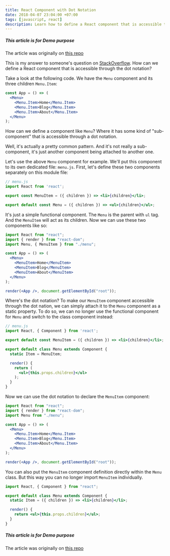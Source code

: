 ```yaml
---
title: React Component with Dot Notation
date: 2018-04-07 23:04:00 +07:00
tags: [javascript, react]
description: Learn how to define a React component that is accessible through the dot notation. A common component pattern to show a parent-child relation.
---
```


##### This article is for Demo purpose

The article was originally on [this repo](https://github.com/risan/risanb.com/blob/master/content/posts/react-component-with-dot-notation/index.md)

This is my answer to someone's question on [StackOverflow](https://stackoverflow.com/questions/49256472/react-how-to-extend-a-component-that-has-child-components-and-keep-them/49258038#answer-49258038). How can we define a React component that is accessible through the dot notation?

Take a look at the following code. We have the `Menu` component and its three children `Menu.Item`:

```jsx
const App = () => (
  <Menu>
    <Menu.Item>Home</Menu.Item>
    <Menu.Item>Blog</Menu.Item>
    <Menu.Item>About</Menu.Item>
  </Menu>
);
```

How can we define a component like `Menu`? Where it has some kind of "sub-component" that is accessible through a dot notation.

Well, it's actually a pretty common pattern. And it's not really a sub-component, it's just another component being attached to another one.

Let's use the above `Menu` component for example. We'll put this component to its own dedicated file: `menu.js`. First, let's define these two components separately on this module file:

```jsx
// menu.js
import React from 'react';

export const MenuItem = ({ children }) => <li>{children}</li>;

export default const Menu = ({ children }) => <ul>{children}</ul>;
```

It's just a simple functional component. The `Menu` is the parent with `ul` tag. And the `MenuItem` will act as its children. Now we can use these two components like so:

```jsx
import React from "react";
import { render } from "react-dom";
import Menu, { MenuItem } from "./menu";

const App = () => (
  <Menu>
    <MenuItem>Home</MenuItem>
    <MenuItem>Blog</MenuItem>
    <MenuItem>About</MenuItem>
  </Menu>
);

render(<App />, document.getElementById("root"));
```

Where's the dot notation? To make our `MenuItem` component accessible through the dot nation, we can simply attach it to the `Menu` component as a static property. To do so, we can no longer use the functional component for `Menu` and switch to the class component instead:

```jsx
// menu.js
import React, { Component } from 'react';

export default const MenuItem = ({ children }) => <li>{children}</li>;

export default class Menu extends Component {
  static Item = MenuItem;

  render() {
    return (
      <ul>{this.props.children}</ul>
    );
  }
}
```

Now we can use the dot notation to declare the `MenuItem` component:

```jsx
import React from "react";
import { render } from "react-dom";
import Menu from "./menu";

const App = () => (
  <Menu>
    <Menu.Item>Home</Menu.Item>
    <Menu.Item>Blog</Menu.Item>
    <Menu.Item>About</Menu.Item>
  </Menu>
);

render(<App />, document.getElementById("root"));
```

You can also put the `MenuItem` component definition directly within the `Menu` class. But this way you can no longer import `MenuItem` individually.

```jsx
import React, { Component } from "react";

export default class Menu extends Component {
  static Item = ({ children }) => <li>{children}</li>;

  render() {
    return <ul>{this.props.children}</ul>;
  }
}
```

##### This article is for Demo purpose

The article was originally on [this repo](https://github.com/risan/risanb.com/blob/master/content/posts/react-component-with-dot-notation/index.md)
